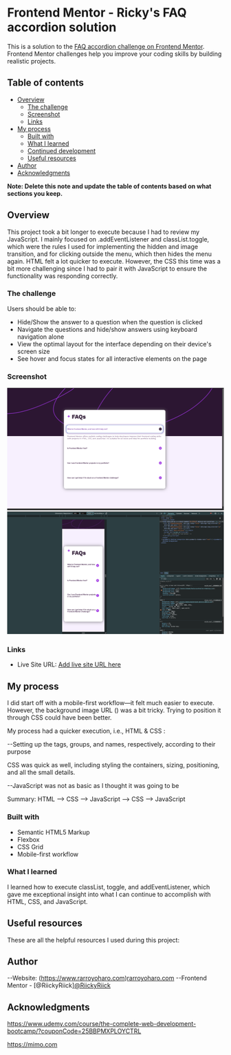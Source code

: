 # Frontend Mentor - Ricky's FAQ accordion solution



This is a solution to the [FAQ accordion challenge on Frontend Mentor](https://www.frontendmentor.io/challenges/faq-accordion-wyfFdeBwBz). Frontend Mentor challenges help you improve your coding skills by building realistic projects. 

## Table of contents

- [Overview](#overview)
  - [The challenge](#the-challenge)
  - [Screenshot](#screenshot)
  - [Links](#links)
- [My process](#my-process)
  - [Built with](#built-with)
  - [What I learned](#what-i-learned)
  - [Continued development](#continued-development)
  - [Useful resources](#useful-resources)
- [Author](#author)
- [Acknowledgments](#acknowledgments)

**Note: Delete this note and update the table of contents based on what sections you keep.**

## Overview

This project took a bit longer to execute because I had to review my JavaScript. I mainly focused on .addEventListener and classList.toggle, which were the rules I used for implementing the hidden and image transition, and for clicking outside the menu, which then hides the menu again. HTML felt a lot quicker to execute. However, the CSS this time was a bit more challenging since I had to pair it with JavaScript to ensure the functionality was responding correctly.

### The challenge

Users should be able to:

- Hide/Show the answer to a question when the question is clicked
- Navigate the questions and hide/show answers using keyboard navigation alone
- View the optimal layout for the interface depending on their device's screen size
- See hover and focus states for all interactive elements on the page

### Screenshot

<img src="./design/my desktop faq design.png.png"/>
<img src="./design/my mobile faq design.png"/>


### Links

- Live Site URL: [Add live site URL here](https://your-live-site-url.com)

## My process
I did start off with a mobile-first workflow—it felt much easier to execute. However, the background image URL () was a bit tricky. Trying to position it through CSS could have been better.

My process had a quicker execution, i.e., HTML & CSS : 

--Setting up the tags, groups, and names, respectively, according to their purpose

CSS was quick as well, including styling the containers, sizing, positioning, and all the small details. 

--JavaScript was not as basic as I thought it was going to be

Summary: HTML --> CSS --> JavaScript --> CSS --> JavaScript


### Built with

- Semantic HTML5 Markup
- Flexbox
- CSS Grid
- Mobile-first workflow

### What I learned

I learned how to execute classList, toggle, and addEventListener, which gave me exceptional insight into what I can continue to accomplish with HTML, CSS, and JavaScript. 

## Useful resources

These are all the helpful resources I used during this project:


## Author

--Website: (https://www.rarroyoharo.com)<a href="https://www.rarroyoharo.com" target="_blank">rarroyoharo.com</a> 
--Frontend Mentor - [@RiickyRiick]<a href="https://www.frontendmentor.io/profile/RiickyRiick" target="_blank">@RiickyRiick</a> 



## Acknowledgments

https://www.udemy.com/course/the-complete-web-development-bootcamp/?couponCode=25BBPMXPLOYCTRL

https://mimo.com



